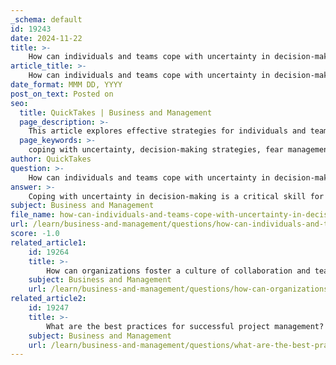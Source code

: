 ```yaml
---
_schema: default
id: 19243
date: 2024-11-22
title: >-
    How can individuals and teams cope with uncertainty in decision-making?
article_title: >-
    How can individuals and teams cope with uncertainty in decision-making?
date_format: MMM DD, YYYY
post_on_text: Posted on
seo:
  title: QuickTakes | Business and Management
  page_description: >-
    This article explores effective strategies for individuals and teams to cope with uncertainty in decision-making, emphasizing techniques like fear management, risk assessment, and the adoption of Agile methodologies.
  page_keywords: >-
    coping with uncertainty, decision-making strategies, fear management, diverse perspectives, project management, risk assessment, contingency planning, Agile methodologies, training and development, focus on results
author: QuickTakes
question: >-
    How can individuals and teams cope with uncertainty in decision-making?
answer: >-
    Coping with uncertainty in decision-making is a critical skill for both individuals and teams, especially in high-stakes environments such as project management and leadership. Here are several effective strategies that can help navigate uncertainty:\n\n1. **Recognize and Manage Fear**: Individuals should be aware of their limbic system's response to uncertainty, which often triggers fear and anxiety. By recognizing this reaction, they can take steps to quiet their fears and make more rational decisions. Techniques such as mindfulness and relaxation exercises can be beneficial in managing stress.\n\n2. **Seek Diverse Perspectives**: Engaging with viewpoints that differ from one's own can provide valuable insights and reduce the risk of confirmation bias. Leaders should actively seek out and listen to diverse opinions to enhance their decision-making process.\n\n3. **Break Down Projects**: In project management, breaking tasks into smaller, manageable components can help mitigate uncertainty. This approach allows teams to focus on specific areas, gather input from subject matter experts, and perform pilot tests to validate assumptions.\n\n4. **Risk Assessment and Contingency Planning**: Effective decision-making under uncertainty involves thorough risk assessment. Project managers should build contingency time buffers into their schedules and include uncertainty in their project plans. This preparation enables teams to respond more effectively to unexpected challenges.\n\n5. **Adopt Agile Methodologies**: Utilizing Agile methodologies can enhance a team's ability to adapt to changing circumstances. Agile practices encourage iterative progress, allowing teams to learn and adjust their strategies based on real-time feedback.\n\n6. **Training and Development**: Investing in training for team members on risk management and uncertainty handling equips them with the skills needed to navigate unpredictable situations. A well-prepared team is more capable of making informed decisions under pressure.\n\n7. **Focus on Results**: Maintaining a clear focus on the desired outcomes can help teams stay aligned and motivated, even when faced with uncertainty. This focus can guide decision-making processes and prioritize actions that lead to achieving project goals.\n\nBy implementing these strategies, individuals and teams can enhance their ability to cope with uncertainty, leading to more informed and effective decision-making.
subject: Business and Management
file_name: how-can-individuals-and-teams-cope-with-uncertainty-in-decisionmaking.md
url: /learn/business-and-management/questions/how-can-individuals-and-teams-cope-with-uncertainty-in-decisionmaking
score: -1.0
related_article1:
    id: 19264
    title: >-
        How can organizations foster a culture of collaboration and teamwork?
    subject: Business and Management
    url: /learn/business-and-management/questions/how-can-organizations-foster-a-culture-of-collaboration-and-teamwork
related_article2:
    id: 19247
    title: >-
        What are the best practices for successful project management?
    subject: Business and Management
    url: /learn/business-and-management/questions/what-are-the-best-practices-for-successful-project-management
---
```


&nbsp;